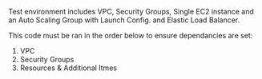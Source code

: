 Test environment includes VPC, Security Groups, Single EC2 instance and an Auto Scaling Group with Launch Config. and Elastic Load Balancer.

This code must be ran in the order below to ensure dependancies are set:
1. VPC
2. Security Groups
3. Resources & Additional Itmes